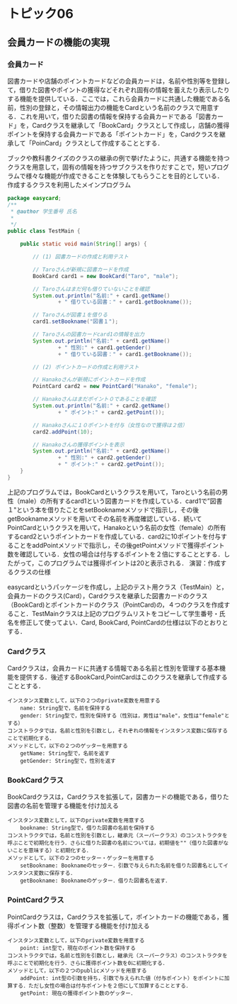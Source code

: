# トピック06

## 会員カードの機能の実現

### 会員カード

図書カードや店舗のポイントカードなどの会員カードは，名前や性別等を登録して，借りた図書やポイントの獲得などそれぞれ固有の情報を蓄えたり表示したりする機能を提供している．ここでは，これら会員カードに共通した機能である名前，性別の登録と，その情報出力の機能をCardという名前のクラスで用意する．これを用いて，借りた図書の情報を保持する会員カードである「図書カード」を，Cardクラスを継承して「BookCard」クラスとして作成し，店舗の獲得ポイントを保持する会員カードである「ポイントカード」を，Cardクラスを継承して「PoinCard」クラスとして作成することとする．

ブックや教科書クイズのクラスの継承の例で挙げたように，共通する機能を持つクラスを用意して，固有の情報を持つサブクラスを作りだすことで，短いプログラムで様々な機能が作成できることを体験してもらうことを目的としている．
作成するクラスを利用したメインプログラム

```java
package easycard;
/**
 * @author 学生番号 氏名
 *
 */
public class TestMain {

    public static void main(String[] args) {

        // (1) 図書カードの作成と利用テスト

        // Taroさんが新規に図書カードを作成
        BookCard card1 = new BookCard("Taro", "male");

        // Taroさんはまだ何も借りていないことを確認
        System.out.println("名前:" + card1.getName()
                + " 借りている図書：" + card1.getBookname());

        // Taroさんが図書１を借りる
        card1.setBookname("図書１");

        // Taroさんの図書カードcard1の情報を出力
        System.out.println("名前:" + card1.getName()
                + " 性別:" + card1.getGender()
                + " 借りている図書：" + card1.getBookname());

        // (2) ポイントカードの作成と利用テスト

        // Hanakoさんが新規にポイントカードを作成
        PointCard card2 = new PointCard("Hanako", "female");

        // Hanakoさんはまだポイント０であることを確認
        System.out.println("名前:" + card2.getName()
                + " ポイント:" + card2.getPoint());

        // Hanakoさんに１０ポイントを付与（女性なので獲得は２倍）
        card2.addPoint(10);

        // Hanakoさんの獲得ポイントを表示
        System.out.println("名前:" + card2.getName()
                + " 性別:" + card2.getGender()
                + " ポイント:" + card2.getPoint());
    }
}
```
上記のプログラムでは，BookCardというクラスを用いて，Taroという名前の男性（male）の所有するcard1という図書カードを作成している．card1で”図書１"という本を借りたことをsetBooknameメソッドで指示し，その後getBooknameメソッドを用いてその名前を再度確認している．続いてPointCardというクラスを用いて，Hanakoという名前の女性（female）の所有するcard2というポイントカードを作成している．card2に10ポイントを付与することをaddPointメソッドで指示し，その後getPointメソッドで獲得ポイント数を確認している．女性の場合は付与するポイントを２倍にすることとする．したがって，このプログラムでは獲得ポイントは20と表示される．
演習：作成するクラスの仕様

easycardというパッケージを作成し，上記のテスト用クラス（TestMain）と，会員カードのクラス(Card），Cardクラスを継承した図書カードのクラス（BookCard)とポイントカードのクラス（PointCard)の，４つのクラスを作成すること．TestMainクラスは上記のプログラムリストをコピーして学生番号・氏名を修正して使ってよい．Card, BookCard, PointCardの仕様は以下のとおりとする．
### Cardクラス

Cardクラスは，会員カードに共通する情報である名前と性別を管理する基本機能を提供する．後述するBookCard,PointCardはこのクラスを継承して作成することとする．

    インスタンス変数として，以下の２つのprivate変数を用意する
        name: String型で，名前を保持する
        gender: String型で，性別を保持する（性別は，男性は"male"，女性は"female"とする）
    コンストラクタでは，名前と性別を引数とし，それぞれの情報をインスタンス変数に保存することで初期化する．
    メソッドとして，以下の２つのゲッターを用意する
        getName: String型で，名前を返す
        getGender: String型で，性別を返す

### BookCardクラス

BookCardクラスは，Cardクラスを拡張して，図書カードの機能である，借りた図書の名前を管理する機能を付け加える

    インスタンス変数として，以下のprivate変数を用意する
        bookname: String型で，借りた図書の名前を保持する
    コンストラクタでは，名前と性別を引数とし，継承元（スーパークラス）のコンストラクタを呼ぶことで初期化を行う．さらに借りた図書の名前については，初期値を""（借りた図書がないことを意味する）と初期化する．
    メソッドとして，以下の２つのセッター・ゲッターを用意する
        setBookname: Booknameのセッター．引数で与えられた名前を借りた図書名としてインスタンス変数に保存する．
        getBookname: Booknameのゲッター．借りた図書名を返す．

### PointCardクラス

PointCardクラスは，Cardクラスを拡張して，ポイントカードの機能である，獲得ポイント数（整数）を管理する機能を付け加える

    インスタンス変数として，以下のprivate変数を用意する
        point: int型で，現在のポイント数を保持する
    コンストラクタでは，名前と性別を引数とし，継承元（スーパークラス）のコンストラクタを呼ぶことで初期化を行う．さらに獲得ポイント数を0に初期化する．
    メソッドとして，以下の２つのpublicメソッドを用意する
        addPoint: int型の引数を持ち，引数で与えられた値（付与ポイント）をポイントに加算する．ただし女性の場合は付与ポイントを２倍にして加算することとする．
        getPoint: 現在の獲得ポイント数のゲッター．
